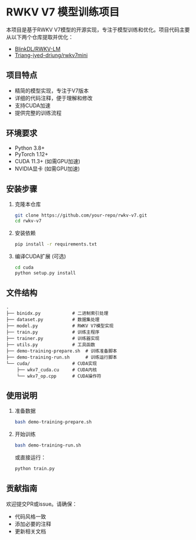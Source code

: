 # RWKV V7 模型训练项目

本项目是基于RWKV V7模型的开源实现，专注于模型训练和优化。项目代码主要从以下两个仓库提取并优化：
- [BlinkDL/RWKV-LM](https://github.com/BlinkDL/RWKV-LM)
- [Triang-jyed-driung/rwkv7mini](https://github.com/Triang-jyed-driung/rwkv7mini)

## 项目特点
- 精简的模型实现，专注于V7版本
- 详细的代码注释，便于理解和修改
- 支持CUDA加速
- 提供完整的训练流程

## 环境要求
- Python 3.8+
- PyTorch 1.12+
- CUDA 11.3+ (如需GPU加速)
- NVIDIA显卡 (如需GPU加速)

## 安装步骤
1. 克隆本仓库
   ```bash
   git clone https://github.com/your-repo/rwkv-v7.git
   cd rwkv-v7
   ```

2. 安装依赖
   ```bash
   pip install -r requirements.txt
   ```

3. 编译CUDA扩展 (可选)
   ```bash
   cd cuda
   python setup.py install
   ```

## 文件结构
```
.
├── binidx.py            # 二进制索引处理
├── dataset.py           # 数据集处理
├── model.py             # RWKV V7模型实现
├── train.py             # 训练主程序
├── trainer.py           # 训练器实现
├── utils.py             # 工具函数
├── demo-training-prepare.sh  # 训练准备脚本
├── demo-training-run.sh      # 训练运行脚本
└── cuda/                # CUDA实现
    ├── wkv7_cuda.cu     # CUDA内核
    └── wkv7_op.cpp      # CUDA操作符
```

## 使用说明
1. 准备数据
   ```bash
   bash demo-training-prepare.sh
   ```

2. 开始训练
   ```bash
   bash demo-training-run.sh
   ```

   或直接运行：
   ```bash
   python train.py
   ```

## 贡献指南
欢迎提交PR或issue。请确保：
- 代码风格一致
- 添加必要的注释
- 更新相关文档